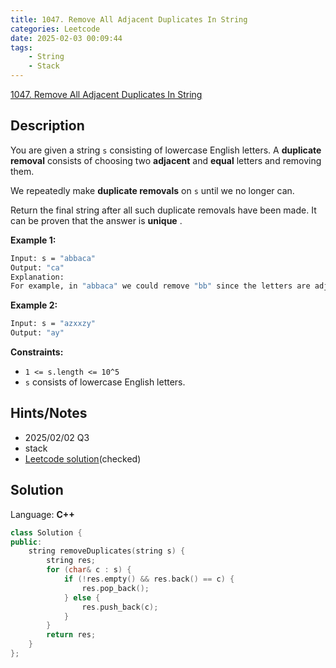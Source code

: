```yaml
---
title: 1047. Remove All Adjacent Duplicates In String
categories: Leetcode
date: 2025-02-03 00:09:44
tags:
    - String
    - Stack
---
```


[1047. Remove All Adjacent Duplicates In String](https://leetcode.com/problems/remove-all-adjacent-duplicates-in-string/description/?envType=company&envId=facebook&favoriteSlug=facebook-three-months)

## Description

You are given a string `s` consisting of lowercase English letters. A **duplicate removal**  consists of choosing two **adjacent**  and **equal**  letters and removing them.

We repeatedly make **duplicate removals**  on `s` until we no longer can.

Return the final string after all such duplicate removals have been made. It can be proven that the answer is **unique** .

**Example 1:**

```bash
Input: s = "abbaca"
Output: "ca"
Explanation:
For example, in "abbaca" we could remove "bb" since the letters are adjacent and equal, and this is the only possible move.  The result of this move is that the string is "aaca", of which only "aa" is possible, so the final string is "ca".
```

**Example 2:**

```bash
Input: s = "azxxzy"
Output: "ay"
```

**Constraints:**

- `1 <= s.length <= 10^5`
- `s` consists of lowercase English letters.

## Hints/Notes

- 2025/02/02 Q3
- stack
- [Leetcode solution](https://leetcode.com/problems/remove-all-adjacent-duplicates-in-string/editorial/?envType=company&envId=facebook&favoriteSlug=facebook-three-months)(checked)

## Solution

Language: **C++**

```C++
class Solution {
public:
    string removeDuplicates(string s) {
        string res;
        for (char& c : s) {
            if (!res.empty() && res.back() == c) {
                res.pop_back();
            } else {
                res.push_back(c);
            }
        }
        return res;
    }
};
```
